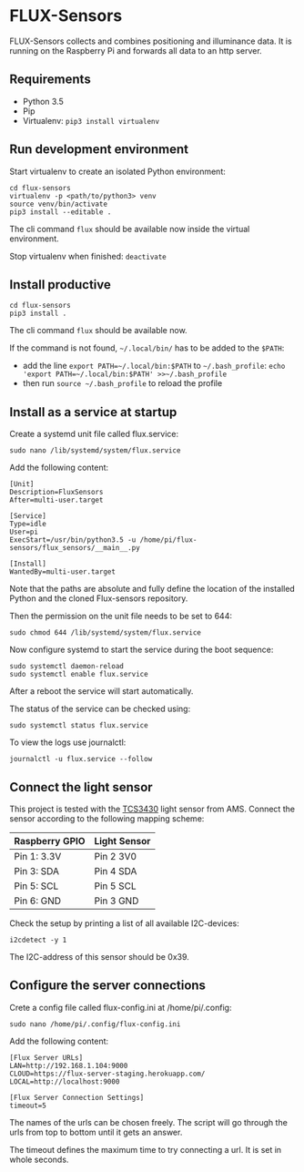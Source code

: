 # FLUX-Sensors
FLUX-Sensors collects and combines positioning and illuminance data. It is running on the Raspberry Pi and forwards all data to an http server.
## Requirements

- Python 3.5
- Pip
- Virtualenv: `pip3 install virtualenv`

## Run development environment
Start virtualenv to create an isolated Python environment:

```
cd flux-sensors
virtualenv -p <path/to/python3> venv
source venv/bin/activate
pip3 install --editable .
```
The cli command `flux` should be available now inside the virtual environment.

Stop virtualenv when finished: `deactivate`

## Install productive
```
cd flux-sensors
pip3 install .
```
The cli command `flux` should be available now.

If the command is not found, `~/.local/bin/` has to be added to the `$PATH`:

- add the line `export PATH=~/.local/bin:$PATH` to `~/.bash_profile`:
 `echo 'export PATH=~/.local/bin:$PATH' >>~/.bash_profile`
- then run `source ~/.bash_profile` to reload the profile

## Install as a service at startup
Create a systemd unit file called flux.service:
```
sudo nano /lib/systemd/system/flux.service
```
Add the following content:
```
[Unit]
Description=FluxSensors
After=multi-user.target

[Service]
Type=idle
User=pi
ExecStart=/usr/bin/python3.5 -u /home/pi/flux-sensors/flux_sensors/__main__.py 

[Install]
WantedBy=multi-user.target
```
Note that the paths are absolute and fully define the location of the installed Python and the cloned Flux-sensors repository.

Then the permission on the unit file needs to be set to 644:
```
sudo chmod 644 /lib/systemd/system/flux.service
```
Now configure systemd to start the service during the boot sequence:
```
sudo systemctl daemon-reload
sudo systemctl enable flux.service
```
After a reboot the service will start automatically.

The status of the service can be checked using:
```
sudo systemctl status flux.service
```
To view the logs use journalctl:
```
journalctl -u flux.service --follow
```

## Connect the light sensor
This project is tested with the [TCS3430](http://ams.com/eng/Products/Light-Sensors/Color-Sensors/TCS3430) light sensor from AMS. Connect the sensor according to the following mapping scheme:

| Raspberry GPIO | Light Sensor |
|----------------|--------------|
| Pin 1: 3.3V    | Pin 2 3V0    |
| Pin 3: SDA     | Pin 4 SDA    |
| Pin 5: SCL     | Pin 5 SCL    |
| Pin 6: GND     | Pin 3 GND    |

Check the setup by printing a list of all available I2C-devices:

```
i2cdetect -y 1
```

The I2C-address of this sensor should be 0x39.

## Configure the server connections
Crete a config file called flux-config.ini at /home/pi/.config:
```
sudo nano /home/pi/.config/flux-config.ini
``` 
Add the following content:
```
[Flux Server URLs]
LAN=http://192.168.1.104:9000
CLOUD=https://flux-server-staging.herokuapp.com/
LOCAL=http://localhost:9000

[Flux Server Connection Settings]
timeout=5
```
The names of the urls can be chosen freely. The script will go through the urls from top to bottom until it gets an answer.

The timeout defines the maximum time to try connecting a url. It is set in whole seconds.